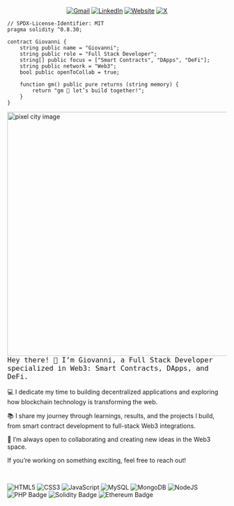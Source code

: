 <div align="center">
    
[![Gmail](https://img.shields.io/badge/Gmail-D14836?style=for-the-badge&logo=gmail&logoColor=white)](mailto:contact@giovanniromero.dev)
[![LinkedIn](https://img.shields.io/badge/LinkedIn-0077B5?style=for-the-badge&logo=linkedin&logoColor=white)](https://www.linkedin.com/in/giovanniromero-dev/)
[![Website](https://img.shields.io/badge/Web-000000?style=for-the-badge&logo=internetexplorer&logoColor=white)](https://giovanniromero.dev)
[![X](https://img.shields.io/badge/X-000000?style=for-the-badge&logo=x&logoColor=white)](https://x.com/giovanni_dev_)
    
</div>

```solidity
// SPDX-License-Identifier: MIT
pragma solidity ^0.8.30;

contract Giovanni {
    string public name = "Giovanni";
    string public role = "Full Stack Developer";
    string[] public focus = ["Smart Contracts", "DApps", "DeFi"];
    string public network = "Web3";
    bool public openToCollab = true;

    function gm() public pure returns (string memory) {
        return "gm 👋 let’s build together!";
    }
}
```

<img align="right" src="https://media0.giphy.com/media/v1.Y2lkPTc5MGI3NjExbXJrdTA1dXMweDZ4YzU5N2lnYW5rZW5sdnE4eXdvNGpkYTU2NHF1ZiZlcD12MV9pbnRlcm5hbF9naWZfYnlfaWQmY3Q9Zw/Ya63hjCGVaHjmXzWy0/giphy.gif" height="560px" alt="pixel city image">

<br/>
<p style="animation: fadein 2s; font-size: medium;font-family: 'IBM Plex Mono', monospace;">
Hey there! 👋 I’m Giovanni, a Full Stack Developer specialized in Web3:  
Smart Contracts, DApps, and DeFi.  

💻 I dedicate my time to building decentralized applications and exploring 
how blockchain technology is transforming the web.  

📚 I share my journey through learnings, results, and the projects I build, 
from smart contract development to full-stack Web3 integrations.  

🤝 I’m always open to collaborating and creating new ideas in the Web3 space.  

If you’re working on something exciting, feel free to reach out!
</p>
<br/>

![HTML5](https://img.shields.io/badge/html5-%23E34F26.svg?style=for-the-badge&logo=html5&logoColor=white)
![CSS3](https://img.shields.io/badge/css3-%231572B6.svg?style=for-the-badge&logo=css3&logoColor=white)
![JavaScript](https://img.shields.io/badge/javascript-%23323330.svg?style=for-the-badge&logo=javascript&logoColor=%23F7DF1E)
![MySQL](https://img.shields.io/badge/mysql-4479A1.svg?style=for-the-badge&logo=mysql&logoColor=white)
![MongoDB](https://img.shields.io/badge/MongoDB-%234ea94b.svg?style=for-the-badge&logo=mongodb&logoColor=white)
![NodeJS](https://img.shields.io/badge/node.js-6DA55F?style=for-the-badge&logo=node.js&logoColor=white)
![PHP Badge](https://img.shields.io/badge/PHP-777BB4?logo=php&logoColor=fff&style=for-the-badge)
![Solidity Badge](https://img.shields.io/badge/Solidity-363636?logo=solidity&logoColor=fff&style=for-the-badge)
![Ethereum Badge](https://img.shields.io/badge/Ethereum-3C3C3D?logo=ethereum&logoColor=fff&style=for-the-badge)

